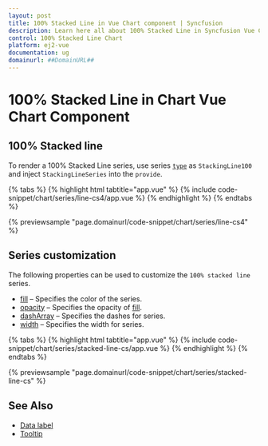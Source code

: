 ```yaml
---
layout: post
title: 100% Stacked Line in Vue Chart component | Syncfusion
description: Learn here all about 100% Stacked Line in Syncfusion Vue Chart component of Syncfusion Essential JS 2 and more.
control: 100% Stacked Line Chart
platform: ej2-vue
documentation: ug
domainurl: ##DomainURL##
---
```


# 100% Stacked Line in Chart Vue Chart Component

## 100% Stacked line

To render a 100% Stacked Line series, use series [`type`](https://ej2.syncfusion.com/vue/documentation/api/chart/series/#type) as `StackingLine100` and
inject `StackingLineSeries` into the `provide`.

{% tabs %}
{% highlight html tabtitle="app.vue" %}
{% include code-snippet/chart/series/line-cs4/app.vue %}
{% endhighlight %}
{% endtabs %}
        
{% previewsample "page.domainurl/code-snippet/chart/series/line-cs4" %}

## Series customization

The following properties can be used to customize the `100% stacked line` series.

* [fill](https://ej2.syncfusion.com/vue/documentation/api/chart/seriesModel/#fill) – Specifies the color of the series.
* [opacity](https://ej2.syncfusion.com/vue/documentation/api/chart/seriesModel/#opacity) – Specifies the opacity of [fill](https://ej2.syncfusion.com/vue/documentation/api/chart/seriesModel/#fill).
* [dashArray](https://ej2.syncfusion.com/vue/documentation/api/chart/seriesModel/#dasharray) – Specifies the dashes for series.
* [width](https://ej2.syncfusion.com/vue/documentation/api/chart/seriesModel/#width) – Specifies the width for series.

{% tabs %}
{% highlight html tabtitle="app.vue" %}
{% include code-snippet/chart/series/stacked-line-cs/app.vue %}
{% endhighlight %}
{% endtabs %}
        
{% previewsample "page.domainurl/code-snippet/chart/series/stacked-line-cs" %}

## See Also

* [Data label](../data-labels/)
* [Tooltip](../tool-tip/)